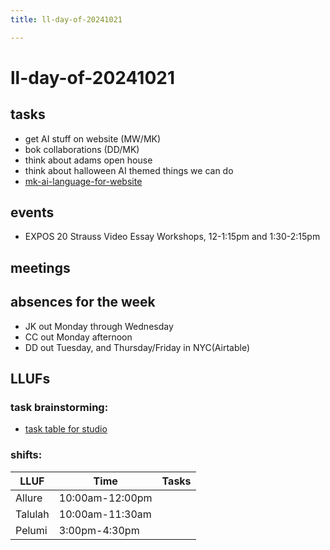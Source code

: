```yaml
---
title: ll-day-of-20241021

---
```


# ll-day-of-20241021
## tasks
* get AI stuff on website (MW/MK)
* bok collaborations (DD/MK)
* think about adams open house 
* think about halloween AI themed things we can do
* [mk-ai-language-for-website](/Ydd3swCNTZuahKV9TxieGg)



## events
* EXPOS 20 Strauss Video Essay Workshops, 12-1:15pm and 1:30-2:15pm

## meetings

## absences for the week
* JK out Monday through Wednesday
* CC out Monday afternoon
* DD out Tuesday, and Thursday/Friday in NYC(Airtable)

## LLUFs
### task brainstorming:
* [task table for studio](https://airtable.com/appN3NB28TdhG2S7x/tblHsMq7e2MwOiqsd/viwAYqLBckEODBII1?blocks=hide)

### shifts:

| LLUF    | Time           | Tasks            |
| --------|----------------|------------------|
| Allure  | 10:00am-12:00pm|                  |
| Talulah | 10:00am-11:30am|                  |
| Pelumi  | 3:00pm-4:30pm  |                  |

